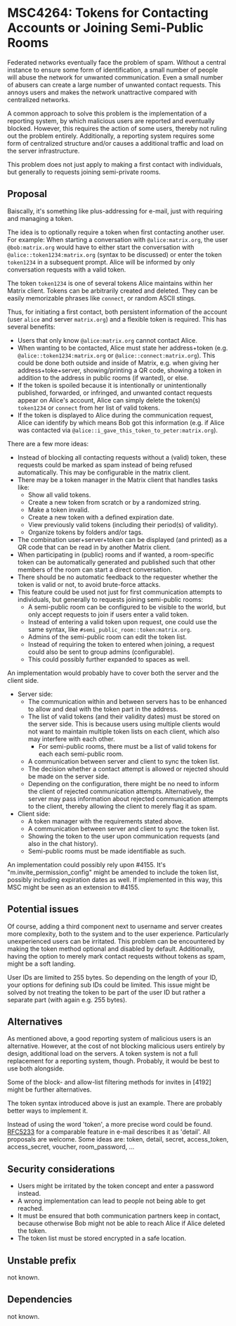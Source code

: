 # MSC4264: Tokens for Contacting Accounts or Joining Semi-Public Rooms

Federated networks eventually face the problem of spam. Without a central
instance to ensure some form of identification, a small number of people will
abuse the network for unwanted communication. Even a small number of abusers can
create a large number of unwanted contact requests. This annoys users and makes
the network unattractive compared with centralized networks.

A common approach to solve this problem is the implementation of a reporting
system, by which malicious users are reported and eventually blocked. However,
this requires the action of some users, thereby not ruling out the problem
entirely. Additionally, a reporting system requires some form of centralized
structure and/or causes a additional traffic and load on the server
infrastructure.

This problem does not just apply to making a first contact with individuals, but
generally to requests joining semi-private rooms.

## Proposal

Baiscally, it's something like plus-addressing for e-mail, just with requiring
and managing a token.

The idea is to optionally require a token when first contacting another user.
For example: When starting a conversation with `@alice:matrix.org`, the user
`@bob:matrix.org` would have to either start the conversation with
`@alice::token1234:matrix.org` (syntax to be discussed) or enter the token
`token1234` in a subsequent prompt. Alice will be informed by only conversation
requests with a valid token.

The token `token1234` is one of several tokens Alice maintains within her Matrix
client. Tokens can be arbitrarily created and deleted. They can be easily
memorizable phrases like `connect`, or random ASCII stings.

Thus, for initiating a first contact, both persistent information of the account
(user `alice` and server `matrix.org`) and a flexible token is required. This
has several benefits:

* Users that only know `@alice:matrix.org` cannot contact Alice.
* When wanting to be contacted, Alice must state her address+token (e.g.
  `@alice::token1234:matrix.org` or `@alice::connect:matrix.org`). This could be
  done both outside and inside of Matrix, e.g. when giving her
  address+toke+server, showing/printing a QR code, showing a token in addition
  to the address in public rooms (if wanted), or else.
* If the token is spoiled because it is intentionally or unintentionally
  published, forwarded, or infringed, and unwanted contact requests appear on
  Alice's account, Alice can simply delete the token(s) `token1234` or `connect`
  from her list of valid tokens.
* If the token is displayed to Alice during the communication request, Alice can
  identify by which means Bob got this information (e.g. if Alice was contacted
  via `@alice::i_gave_this_token_to_peter:matrix.org`).


There are a few more ideas:

* Instead of blocking all contacting requests without a (valid) token, these
  requests could be marked as spam instead of being refused automatically. This
  may be configurable in the matrix client.
* There may be a token manager in the Matrix client that handles tasks like:
    * Show all valid tokens.
    * Create a new token from scratch or by a randomized string.
    * Make a token invalid.
    * Create a new token with a defined expiration date.
    * View previously valid tokens (including their period(s) of validity).
    * Organize tokens by folders and/or tags.
* The combination user+server+token can be displayed (and printed) as a QR code
  that can be read in by another Matrix client.
* When participating in (public) rooms and if wanted, a room-specific token can
  be automatically generated and published such that other members of the room
  can start a direct conversation.
* There should be no automatic feedback to the requester whether the token is
  valid or not, to avoid brute-force attacks.
* This feature could be used not just for first communication attempts to
  individuals, but generally to requests joining semi-public rooms:
  * A semi-public room can be configured to be visible to the world, but only
    accept requests to join if users enter a valid token.
  * Instead of entering a valid token upon request, one could use the same
    syntax, like `#semi_public_room::token:matrix.org`.
  * Admins of the semi-public room can edit the token list.
  * Instead of requiring the token to entered when joining, a request could also
    be sent to group admins (configurable).
  * This could possibly further expanded to spaces as well.


An implementation would probably have to cover both the server and the client
side.
* Server side:
  * The communication within and between servers has to be enhanced to allow and
    deal with the token part in the address.
  * The list of valid tokens (and their validity dates) must be stored on the
    server side. This is because users using multiple clients would not want to
    maintain multiple token lists on each client, which also may interfere with
    each other.
      * For semi-public rooms, there must be a list of valid tokens for each
        each semi-public room.
  * A communication between server and client to sync the token list.
  * The decision whether a contact attempt is allowed or rejected should be made
    on the server side.
  * Depending on the configuration, there might be no need to inform the client
    of rejected communication attempts. Alternatively, the server may pass
    information about rejected communication attempts to the client, thereby
    allowing the client to merely flag it as spam.
* Client side:
  * A token manager with the requirements stated above.
  * A communication between server and client to sync the token list.
  * Showing the token to the user upon communication requests (and also in the
    chat history).
  * Semi-public rooms must be made identifiable as such.

An implementation could possibly rely upon #4155. It's
"m.invite_permission_config" might be amended to include the token list,
possibly including expiration dates as well. If implemented in this way, this
MSC might be seen as an extension to #4155.


## Potential issues

Of course, adding a third component next to username and server creates more
complexity, both to the system and to the user experience. Particularly
unexperienced users can be irritated. This problem can be encountered by making
the token method optional and disabled by default. Additionally, having the
option to merely mark contact requests without tokens as spam, might be a soft
landing.

User IDs are limited to 255 bytes. So depending on the length of your ID, your
options for defining sub IDs could be limited. This issue might be solved by not
treating the token to be part of the user ID but rather a separate part (with
again e.g. 255 bytes).


## Alternatives

As mentioned above, a good reporting system of malicious users is an
alternative. However, at the cost of not blocking malicious users entirely by
design, additional load on the servers. A token system is not a full replacement
for a reporting system, though. Probably, it would be best to use both
alongside.

Some of the block- and allow-list filtering methods for invites in [4192] might
be further alternatives.

The token syntax introduced above is just an example. There are probably better
ways to implement it.

Instead of using the word 'token', a more precise word could be found.
[RFC5233](https://datatracker.ietf.org/doc/html/rfc5233) for a comparable
feature in e-mail describes it as 'detail'. All proposals are welcome. Some
ideas are: token, detail, secret, access_token, access_secret, voucher,
room_password, ...

## Security considerations

* Users might be irritated by the token concept and enter a password instead.
* A wrong implementation can lead to people not being able to get reached.
* It must be ensured that both communication partners keep in contact, because
  otherwise Bob might not be able to reach Alice if Alice deleted the token.
* The token list must be stored encrypted in a safe location.


## Unstable prefix

not known.

## Dependencies

not known.
